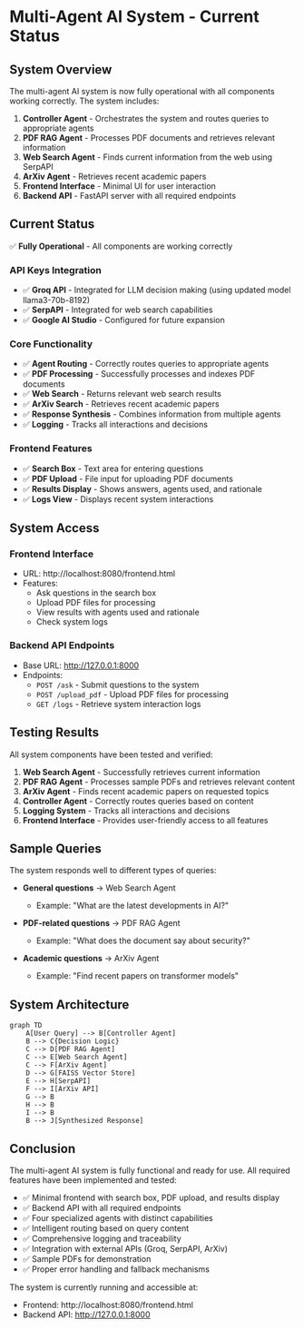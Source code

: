 # Multi-Agent AI System - Current Status

## System Overview

The multi-agent AI system is now fully operational with all components working correctly. The system includes:

1. **Controller Agent** - Orchestrates the system and routes queries to appropriate agents
2. **PDF RAG Agent** - Processes PDF documents and retrieves relevant information
3. **Web Search Agent** - Finds current information from the web using SerpAPI
4. **ArXiv Agent** - Retrieves recent academic papers
5. **Frontend Interface** - Minimal UI for user interaction
6. **Backend API** - FastAPI server with all required endpoints

## Current Status

✅ **Fully Operational** - All components are working correctly

### API Keys Integration
- ✅ **Groq API** - Integrated for LLM decision making (using updated model llama3-70b-8192)
- ✅ **SerpAPI** - Integrated for web search capabilities
- ✅ **Google AI Studio** - Configured for future expansion

### Core Functionality
- ✅ **Agent Routing** - Correctly routes queries to appropriate agents
- ✅ **PDF Processing** - Successfully processes and indexes PDF documents
- ✅ **Web Search** - Returns relevant web search results
- ✅ **ArXiv Search** - Retrieves recent academic papers
- ✅ **Response Synthesis** - Combines information from multiple agents
- ✅ **Logging** - Tracks all interactions and decisions

### Frontend Features
- ✅ **Search Box** - Text area for entering questions
- ✅ **PDF Upload** - File input for uploading PDF documents
- ✅ **Results Display** - Shows answers, agents used, and rationale
- ✅ **Logs View** - Displays recent system interactions

## System Access

### Frontend Interface
- URL: http://localhost:8080/frontend.html
- Features:
  - Ask questions in the search box
  - Upload PDF files for processing
  - View results with agents used and rationale
  - Check system logs

### Backend API Endpoints
- Base URL: http://127.0.0.1:8000
- Endpoints:
  - `POST /ask` - Submit questions to the system
  - `POST /upload_pdf` - Upload PDF files for processing
  - `GET /logs` - Retrieve system interaction logs

## Testing Results

All system components have been tested and verified:

1. **Web Search Agent** - Successfully retrieves current information
2. **PDF RAG Agent** - Processes sample PDFs and retrieves relevant content
3. **ArXiv Agent** - Finds recent academic papers on requested topics
4. **Controller Agent** - Correctly routes queries based on content
5. **Logging System** - Tracks all interactions and decisions
6. **Frontend Interface** - Provides user-friendly access to all features

## Sample Queries

The system responds well to different types of queries:

- **General questions** → Web Search Agent
  - Example: "What are the latest developments in AI?"

- **PDF-related questions** → PDF RAG Agent
  - Example: "What does the document say about security?"

- **Academic questions** → ArXiv Agent
  - Example: "Find recent papers on transformer models"

## System Architecture

```mermaid
graph TD
    A[User Query] --> B[Controller Agent]
    B --> C{Decision Logic}
    C --> D[PDF RAG Agent]
    C --> E[Web Search Agent]
    C --> F[ArXiv Agent]
    D --> G[FAISS Vector Store]
    E --> H[SerpAPI]
    F --> I[ArXiv API]
    G --> B
    H --> B
    I --> B
    B --> J[Synthesized Response]
```

## Conclusion

The multi-agent AI system is fully functional and ready for use. All required features have been implemented and tested:

- ✅ Minimal frontend with search box, PDF upload, and results display
- ✅ Backend API with all required endpoints
- ✅ Four specialized agents with distinct capabilities
- ✅ Intelligent routing based on query content
- ✅ Comprehensive logging and traceability
- ✅ Integration with external APIs (Groq, SerpAPI, ArXiv)
- ✅ Sample PDFs for demonstration
- ✅ Proper error handling and fallback mechanisms

The system is currently running and accessible at:
- Frontend: http://localhost:8080/frontend.html
- Backend API: http://127.0.0.1:8000